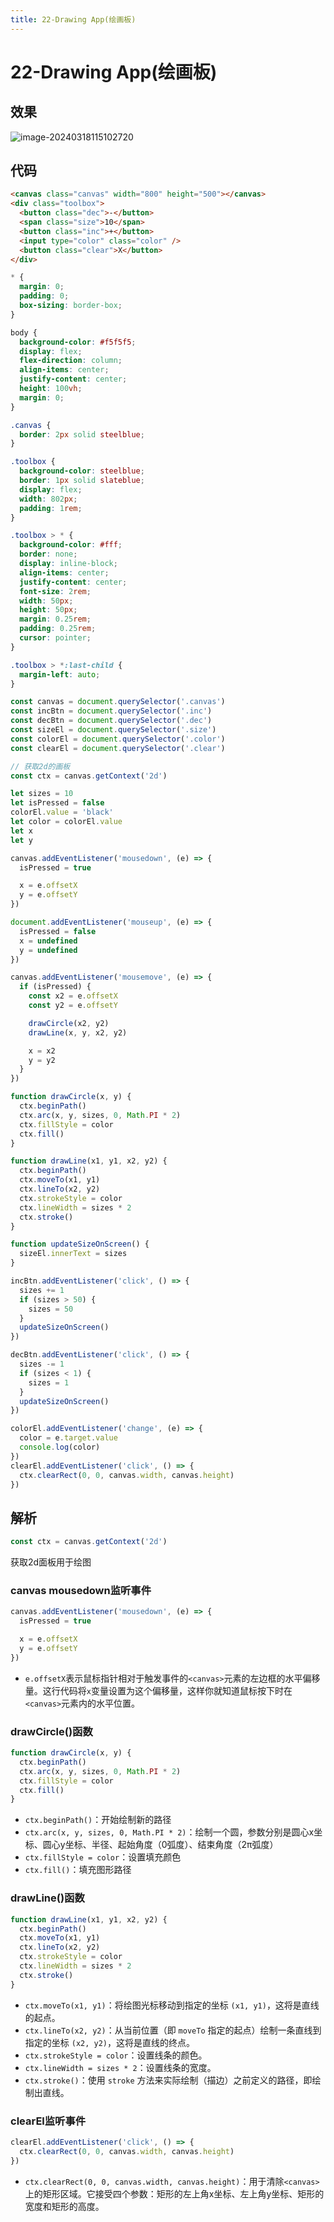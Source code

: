 ```yaml
---
title: 22-Drawing App(绘画板)
---
```


# 22-Drawing App(绘画板)

## 效果

![image-20240318115102720](md_img/image-20240318115102720.png)

## 代码

```html
<canvas class="canvas" width="800" height="500"></canvas>
<div class="toolbox">
  <button class="dec">-</button>
  <span class="size">10</span>
  <button class="inc">+</button>
  <input type="color" class="color" />
  <button class="clear">X</button>
</div>
```

```css
* {
  margin: 0;
  padding: 0;
  box-sizing: border-box;
}

body {
  background-color: #f5f5f5;
  display: flex;
  flex-direction: column;
  align-items: center;
  justify-content: center;
  height: 100vh;
  margin: 0;
}

.canvas {
  border: 2px solid steelblue;
}

.toolbox {
  background-color: steelblue;
  border: 1px solid slateblue;
  display: flex;
  width: 802px;
  padding: 1rem;
}

.toolbox > * {
  background-color: #fff;
  border: none;
  display: inline-block;
  align-items: center;
  justify-content: center;
  font-size: 2rem;
  width: 50px;
  height: 50px;
  margin: 0.25rem;
  padding: 0.25rem;
  cursor: pointer;
}

.toolbox > *:last-child {
  margin-left: auto;
}
```

```js
const canvas = document.querySelector('.canvas')
const incBtn = document.querySelector('.inc')
const decBtn = document.querySelector('.dec')
const sizeEl = document.querySelector('.size')
const colorEl = document.querySelector('.color')
const clearEl = document.querySelector('.clear')

// 获取2d的画板
const ctx = canvas.getContext('2d')

let sizes = 10
let isPressed = false
colorEl.value = 'black'
let color = colorEl.value
let x
let y

canvas.addEventListener('mousedown', (e) => {
  isPressed = true

  x = e.offsetX
  y = e.offsetY
})

document.addEventListener('mouseup', (e) => {
  isPressed = false
  x = undefined
  y = undefined
})

canvas.addEventListener('mousemove', (e) => {
  if (isPressed) {
    const x2 = e.offsetX
    const y2 = e.offsetY

    drawCircle(x2, y2)
    drawLine(x, y, x2, y2)

    x = x2
    y = y2
  }
})

function drawCircle(x, y) {
  ctx.beginPath()
  ctx.arc(x, y, sizes, 0, Math.PI * 2)
  ctx.fillStyle = color
  ctx.fill()
}

function drawLine(x1, y1, x2, y2) {
  ctx.beginPath()
  ctx.moveTo(x1, y1)
  ctx.lineTo(x2, y2)
  ctx.strokeStyle = color
  ctx.lineWidth = sizes * 2
  ctx.stroke()
}

function updateSizeOnScreen() {
  sizeEl.innerText = sizes
}

incBtn.addEventListener('click', () => {
  sizes += 1
  if (sizes > 50) {
    sizes = 50
  }
  updateSizeOnScreen()
})

decBtn.addEventListener('click', () => {
  sizes -= 1
  if (sizes < 1) {
    sizes = 1
  }
  updateSizeOnScreen()
})

colorEl.addEventListener('change', (e) => {
  color = e.target.value
  console.log(color)
})
clearEl.addEventListener('click', () => {
  ctx.clearRect(0, 0, canvas.width, canvas.height)
})
```

## 解析

```js
const ctx = canvas.getContext('2d')
```

获取2d面板用于绘图

### canvas mousedown监听事件

```js
canvas.addEventListener('mousedown', (e) => {
  isPressed = true

  x = e.offsetX
  y = e.offsetY
})
```

+ `e.offsetX`表示鼠标指针相对于触发事件的`<canvas>`元素的左边框的水平偏移量。这行代码将`x`变量设置为这个偏移量，这样你就知道鼠标按下时在`<canvas>`元素内的水平位置。

### drawCircle()函数

```js
function drawCircle(x, y) {
  ctx.beginPath()
  ctx.arc(x, y, sizes, 0, Math.PI * 2)
  ctx.fillStyle = color
  ctx.fill()
}
```

+ `ctx.beginPath()`：开始绘制新的路径
+ `ctx.arc(x, y, sizes, 0, Math.PI * 2)`：绘制一个圆，参数分别是圆心x坐标、圆心y坐标、半径、起始角度（0弧度）、结束角度（2π弧度）
+ `ctx.fillStyle = color`：设置填充颜色 
+ `ctx.fill()`：填充图形路径

### drawLine()函数

```js
function drawLine(x1, y1, x2, y2) {
  ctx.beginPath()
  ctx.moveTo(x1, y1)
  ctx.lineTo(x2, y2)
  ctx.strokeStyle = color
  ctx.lineWidth = sizes * 2
  ctx.stroke()
}
```

+ `ctx.moveTo(x1, y1)`：将绘图光标移动到指定的坐标 `(x1, y1)`，这将是直线的起点。
+ `ctx.lineTo(x2, y2)`：从当前位置（即 `moveTo` 指定的起点）绘制一条直线到指定的坐标 `(x2, y2)`，这将是直线的终点。
+ `ctx.strokeStyle = color`：设置线条的颜色。
+ `ctx.lineWidth = sizes * 2`：设置线条的宽度。
+ `ctx.stroke()`：使用 `stroke` 方法来实际绘制（描边）之前定义的路径，即绘制出直线。

### clearEl监听事件

```js
clearEl.addEventListener('click', () => {
  ctx.clearRect(0, 0, canvas.width, canvas.height)
})
```

+ `ctx.clearRect(0, 0, canvas.width, canvas.height)`：用于清除`<canvas>`上的矩形区域。它接受四个参数：矩形的左上角x坐标、左上角y坐标、矩形的宽度和矩形的高度。